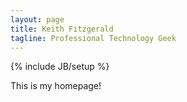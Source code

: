 ```yaml
---
layout: page
title: Keith Fitzgerald
tagline: Professional Technology Geek
---
```

{% include JB/setup %}

This is my homepage!